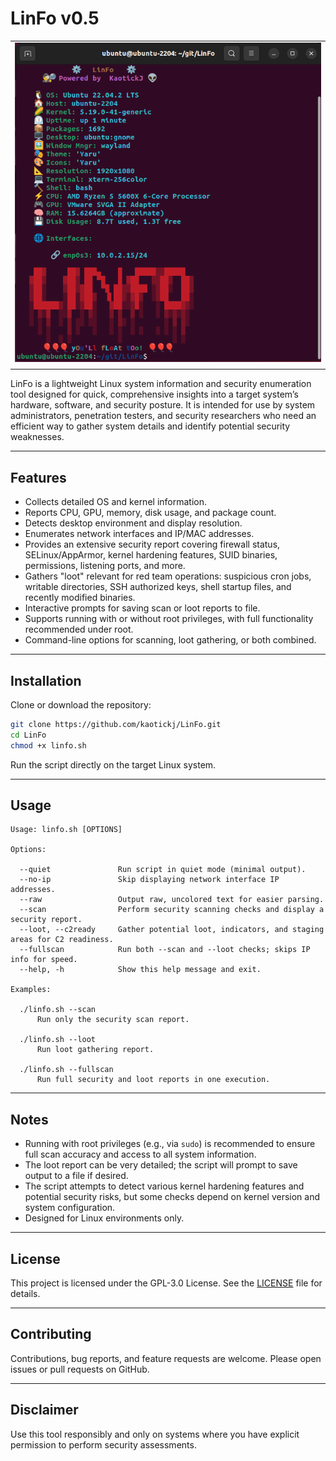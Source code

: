 # LinFo v0.5
|       |
| ----- |
| ![LinFo. Unveiling the Magic of Your Linux System!](LinFo.png) |
|       |
LinFo is a lightweight Linux system information and security enumeration tool designed for quick, comprehensive insights into a target system’s hardware, software, and security posture. It is intended for use by system administrators, penetration testers, and security researchers who need an efficient way to gather system details and identify potential security weaknesses.

---

## Features

- Collects detailed OS and kernel information.
- Reports CPU, GPU, memory, disk usage, and package count.
- Detects desktop environment and display resolution.
- Enumerates network interfaces and IP/MAC addresses.
- Provides an extensive security report covering firewall status, SELinux/AppArmor, kernel hardening features, SUID binaries, permissions, listening ports, and more.
- Gathers "loot" relevant for red team operations: suspicious cron jobs, writable directories, SSH authorized keys, shell startup files, and recently modified binaries.
- Interactive prompts for saving scan or loot reports to file.
- Supports running with or without root privileges, with full functionality recommended under root.
- Command-line options for scanning, loot gathering, or both combined.

---

## Installation

Clone or download the repository:

```bash
git clone https://github.com/kaotickj/LinFo.git
cd LinFo
chmod +x linfo.sh
````

Run the script directly on the target Linux system.

---

## Usage

```
Usage: linfo.sh [OPTIONS]

Options:

  --quiet               Run script in quiet mode (minimal output).
  --no-ip               Skip displaying network interface IP addresses.
  --raw                 Output raw, uncolored text for easier parsing.
  --scan                Perform security scanning checks and display a security report.
  --loot, --c2ready     Gather potential loot, indicators, and staging areas for C2 readiness.
  --fullscan            Run both --scan and --loot checks; skips IP info for speed.
  --help, -h            Show this help message and exit.

Examples:

  ./linfo.sh --scan
      Run only the security scan report.

  ./linfo.sh --loot
      Run loot gathering report.

  ./linfo.sh --fullscan
      Run full security and loot reports in one execution.
```

---

## Notes

* Running with root privileges (e.g., via `sudo`) is recommended to ensure full scan accuracy and access to all system information.
* The loot report can be very detailed; the script will prompt to save output to a file if desired.
* The script attempts to detect various kernel hardening features and potential security risks, but some checks depend on kernel version and system configuration.
* Designed for Linux environments only.

---

## License

This project is licensed under the GPL-3.0 License. See the [LICENSE](LICENSE) file for details.

---

## Contributing

Contributions, bug reports, and feature requests are welcome. Please open issues or pull requests on GitHub.

---

## Disclaimer

Use this tool responsibly and only on systems where you have explicit permission to perform security assessments.



